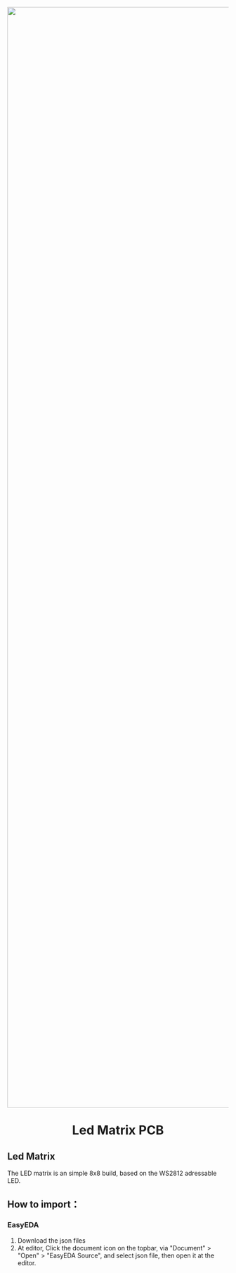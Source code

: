 <h1 align="center">
<br>
  <img src="https://github.com/jakeriksen/LedArt_Project/raw/main/circuit_8x8/images/pcb_3d_shot.png" alt="PCB 3D" width="2500">
  <br>
    <br>
  Led Matrix PCB
  <br>
</h1>


## Led Matrix

The LED matrix is an simple 8x8 build, based on the WS2812 adressable LED.

## How to import：

### EasyEDA
1. Download the json files
2. At editor, Click the document icon on the topbar, via "Document" > "Open" > "EasyEDA Source", and select json file, then open it at the editor.
